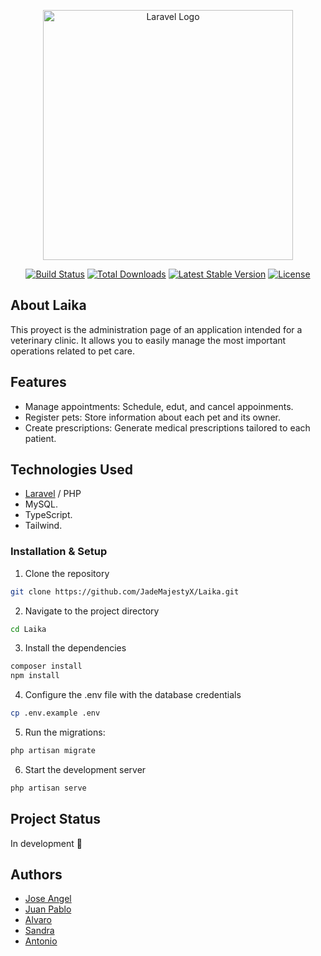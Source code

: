 <p align="center"><a href="https://laravel.com" target="_blank"><img src="https://raw.githubusercontent.com/laravel/art/master/logo-lockup/5%20SVG/2%20CMYK/1%20Full%20Color/laravel-logolockup-cmyk-red.svg" width="400" alt="Laravel Logo"></a></p>

<p align="center">
<a href="https://github.com/laravel/framework/actions"><img src="https://github.com/laravel/framework/workflows/tests/badge.svg" alt="Build Status"></a>
<a href="https://packagist.org/packages/laravel/framework"><img src="https://img.shields.io/packagist/dt/laravel/framework" alt="Total Downloads"></a>
<a href="https://packagist.org/packages/laravel/framework"><img src="https://img.shields.io/packagist/v/laravel/framework" alt="Latest Stable Version"></a>
<a href="https://packagist.org/packages/laravel/framework"><img src="https://img.shields.io/packagist/l/laravel/framework" alt="License"></a>
</p>

## About Laika

This proyect is the administration page of an application intended for a veterinary clinic.
It allows you to easily manage the most important operations related to pet care.


## Features
- Manage appointments: Schedule, edut, and cancel appoinments.
- Register pets: Store information about each pet and its owner.
- Create prescriptions: Generate medical prescriptions tailored to each patient.

## Technologies Used

- [Laravel](https://laravel.com/?utm_source=chatgpt.com) / PHP
- MySQL.
- TypeScript.
- Tailwind.

### Installation & Setup
1. Clone the repository
```bash
git clone https://github.com/JadeMajestyX/Laika.git
```
2. Navigate to the project directory
```bash
cd Laika
```
3. Install the dependencies
```bash
composer install
npm install
```
4. Configure the .env file with the database credentials
```bash
cp .env.example .env
```
5. Run the migrations:
```bash
php artisan migrate
```
6. Start the development server
```bash
php artisan serve
```

## Project Status

In development 🚧

## Authors
- [Jose Angel](https://github.com/JadeMajestyX)
- [Juan Pablo](https://github.com/JuanPablo)
- [Alvaro](https://github.com/Alvaro)
- [Sandra](https://github.com/Sandra)
- [Antonio](https://github.com/ARodriguez08)

